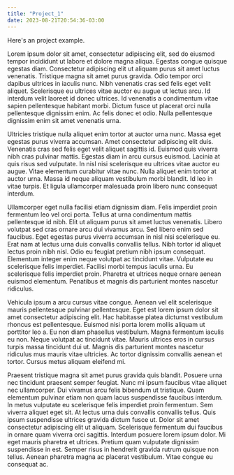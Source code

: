 ```yaml
---
title: "Project_1"
date: 2023-08-21T20:54:36-03:00
---
```


Here's an project example.

Lorem ipsum dolor sit amet, consectetur adipiscing elit, sed do eiusmod tempor incididunt ut labore et dolore magna aliqua. Egestas congue quisque egestas diam. Consectetur adipiscing elit ut aliquam purus sit amet luctus venenatis. Tristique magna sit amet purus gravida. Odio tempor orci dapibus ultrices in iaculis nunc. Nibh venenatis cras sed felis eget velit aliquet. Scelerisque eu ultrices vitae auctor eu augue ut lectus arcu. Id interdum velit laoreet id donec ultrices. Id venenatis a condimentum vitae sapien pellentesque habitant morbi. Dictum fusce ut placerat orci nulla pellentesque dignissim enim. Ac felis donec et odio. Nulla pellentesque dignissim enim sit amet venenatis urna.

Ultricies tristique nulla aliquet enim tortor at auctor urna nunc. Massa eget egestas purus viverra accumsan. Amet consectetur adipiscing elit duis. Venenatis cras sed felis eget velit aliquet sagittis id. Euismod quis viverra nibh cras pulvinar mattis. Egestas diam in arcu cursus euismod. Lacinia at quis risus sed vulputate. In nisl nisi scelerisque eu ultrices vitae auctor eu augue. Vitae elementum curabitur vitae nunc. Nulla aliquet enim tortor at auctor urna. Massa id neque aliquam vestibulum morbi blandit. Id leo in vitae turpis. Et ligula ullamcorper malesuada proin libero nunc consequat interdum.

Ullamcorper eget nulla facilisi etiam dignissim diam. Felis imperdiet proin fermentum leo vel orci porta. Tellus at urna condimentum mattis pellentesque id nibh. Elit ut aliquam purus sit amet luctus venenatis. Libero volutpat sed cras ornare arcu dui vivamus arcu. Sed libero enim sed faucibus. Eget egestas purus viverra accumsan in nisl nisi scelerisque eu. Erat nam at lectus urna duis convallis convallis tellus. Nibh tortor id aliquet lectus proin nibh nisl. Odio eu feugiat pretium nibh ipsum consequat. Elementum integer enim neque volutpat ac tincidunt vitae. Vulputate eu scelerisque felis imperdiet. Facilisi morbi tempus iaculis urna. Eu scelerisque felis imperdiet proin. Pharetra et ultrices neque ornare aenean euismod elementum. Penatibus et magnis dis parturient montes nascetur ridiculus.

Vehicula ipsum a arcu cursus vitae congue. Aenean vel elit scelerisque mauris pellentesque pulvinar pellentesque. Eget est lorem ipsum dolor sit amet consectetur adipiscing elit. Hac habitasse platea dictumst vestibulum rhoncus est pellentesque. Euismod nisi porta lorem mollis aliquam ut porttitor leo a. Eu non diam phasellus vestibulum. Magna fermentum iaculis eu non. Neque volutpat ac tincidunt vitae. Mauris ultrices eros in cursus turpis massa tincidunt dui ut. Magnis dis parturient montes nascetur ridiculus mus mauris vitae ultricies. Ac tortor dignissim convallis aenean et tortor. Cursus metus aliquam eleifend mi.

Praesent tristique magna sit amet purus gravida quis blandit. Posuere urna nec tincidunt praesent semper feugiat. Nunc mi ipsum faucibus vitae aliquet nec ullamcorper. Dui vivamus arcu felis bibendum ut tristique. Quam elementum pulvinar etiam non quam lacus suspendisse faucibus interdum. In metus vulputate eu scelerisque felis imperdiet proin fermentum. Sem viverra aliquet eget sit. At lectus urna duis convallis convallis tellus. Quis ipsum suspendisse ultrices gravida dictum fusce ut. Dolor sit amet consectetur adipiscing elit ut aliquam. Scelerisque fermentum dui faucibus in ornare quam viverra orci sagittis. Interdum posuere lorem ipsum dolor. Mi eget mauris pharetra et ultrices. Pretium quam vulputate dignissim suspendisse in est. Semper risus in hendrerit gravida rutrum quisque non tellus. Aenean pharetra magna ac placerat vestibulum. Vitae congue eu consequat ac.